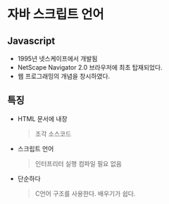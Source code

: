 # 자바 스크립트 언어

## Javascript

- 1995년 넷스케이프에서 개발됨
- NetScape Navigator 2.0 브라우저에 최초 탑재되었다.
- 웹 프로그래밍의 개념을 창시하였다.


## 특징

- HTML 문서에 내장
    > 조각 소스코드

- 스크립트 언어
    > 인터프리터 실행
    > 컴파일 필요 없음

- 단순하다
    > C언어 구조를 사용한다.
    > 배우기가 쉽다.